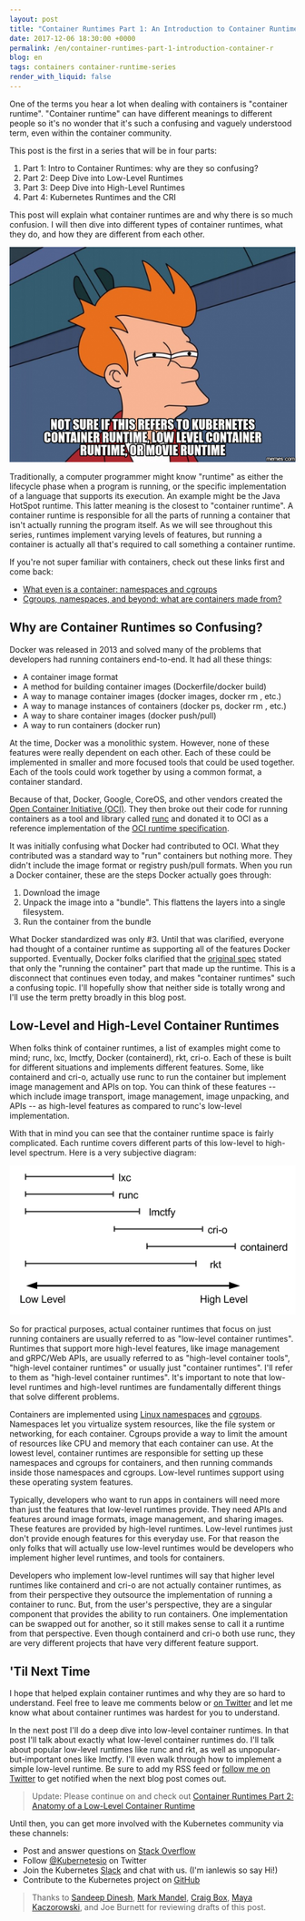 ```yaml
---
layout: post
title: "Container Runtimes Part 1: An Introduction to Container Runtimes"
date: 2017-12-06 18:30:00 +0000
permalink: /en/container-runtimes-part-1-introduction-container-r
blog: en
tags: containers container-runtime-series
render_with_liquid: false
---
```


<!-- textlint-disable rousseau -->

One of the terms you hear a lot when dealing with containers is "container runtime". "Container runtime" can have different meanings to different people so it's no wonder that it's such a confusing and vaguely understood term, even within the container community.

This post is the first in a series that will be in four parts:

1. Part 1: Intro to Container Runtimes: why are they so confusing?
2. Part 2: Deep Dive into Low-Level Runtimes
3. Part 3: Deep Dive into High-Level Runtimes
4. Part 4: Kubernetes Runtimes and the CRI

This post will explain what container runtimes are and why there is so much confusion. I will then dive into different types of container runtimes, what they do, and how they are different from each other.

<img src="/assets/images/768/notsure.png" alt="Not sure if this refers to Kubernetes container runtime, low-level container runtime, or movie runtime" class="align-center" />

Traditionally, a computer programmer might know "runtime" as either the lifecycle phase when a program is running, or the specific implementation of a language that supports its execution. An example might be the Java HotSpot runtime. This latter meaning is the closest to "container runtime". A container runtime is responsible for all the parts of running a container that isn't actually running the program itself. As we will see throughout this series, runtimes implement varying levels of features, but running a container is actually all that's required to call something a container runtime.

If you're not super familiar with containers, check out these links first and come back:

- [What even is a container: namespaces and cgroups](https://jvns.ca/blog/2016/10/10/what-even-is-a-container/)
- [Cgroups, namespaces, and beyond: what are containers made from?](https://www.youtube.com/watch?v=sK5i-N34im8)

## Why are Container Runtimes so Confusing?

Docker was released in 2013 and solved many of the problems that developers had running containers end-to-end. It had all these things:

- A container image format
- A method for building container images (Dockerfile/docker build)
- A way to manage container images (docker images, docker rm <image>, etc.)
- A way to manage instances of containers (docker ps, docker rm <container>, etc.)
- A way to share container images (docker push/pull)
- A way to run containers (docker run)

At the time, Docker was a monolithic system. However, none of these features were really dependent on each other. Each of these could be implemented in smaller and more focused tools that could be used together. Each of the tools could work together by using a common format, a container standard.

Because of that, Docker, Google, CoreOS, and other vendors created the [Open Container Initiative (OCI)](https://www.opencontainers.org/). They then broke out their code for running containers as a tool and library called [runc](https://github.com/opencontainers/runc) and donated it to OCI as a reference implementation of the [OCI runtime specification](https://github.com/opencontainers/runtime-spec).

It was initially confusing what Docker had contributed to OCI. What they contributed was a standard way to "run" containers but nothing more. They didn't include the image format or registry push/pull formats. When you run a Docker container, these are the steps Docker actually goes through:

1. Download the image
2. Unpack the image into a "bundle". This flattens the layers into a single filesystem.
3. Run the container from the bundle

What Docker standardized was only #3. Until that was clarified, everyone had thought of a container runtime as supporting all of the features Docker supported. Eventually, Docker folks clarified that the [original spec](https://github.com/opencontainers/runtime-spec/commit/77d44b10d5df53ee63f0768cd0a29ef49bad56b6#diff-b84a8d65d8ed53f4794cd2db7e8ea731R45) stated that only the "running the container" part that made up the runtime. This is a disconnect that continues even today, and makes "container runtimes" such a confusing topic. I'll hopefully show that neither side is totally wrong and I'll use the term pretty broadly in this blog post.

## Low-Level and High-Level Container Runtimes

When folks think of container runtimes, a list of examples might come to mind; runc, lxc, lmctfy, Docker (containerd), rkt, cri-o. Each of these is built for different situations and implements different features. Some, like containerd and cri-o, actually use runc to run the container but implement image management and APIs on top. You can think of these features -- which include image transport, image management, image unpacking, and APIs -- as high-level features as compared to runc's low-level implementation.

With that in mind you can see that the container runtime space is fairly complicated. Each runtime covers different parts of this low-level to high-level spectrum. Here is a very subjective diagram:

<img src="/assets/images/768/runtimes.png" class="align-center" />

So for practical purposes, actual container runtimes that focus on just running containers are usually referred to as "low-level container runtimes". Runtimes that support more high-level features, like image management and gRPC/Web APIs, are usually referred to as "high-level container tools", "high-level container runtimes" or usually just "container runtimes". I'll refer to them as "high-level container runtimes". It's important to note that low-level runtimes and high-level runtimes are fundamentally different things that solve different problems.

Containers are implemented using [Linux namespaces](https://en.wikipedia.org/wiki/Linux_namespaces) and [cgroups](https://en.wikipedia.org/wiki/Cgroups). Namespaces let you virtualize system resources, like the file system or networking, for each container. Cgroups provide a way to limit the amount of resources like CPU and memory that each container can use. At the lowest level, container runtimes are responsible for setting up these namespaces and cgroups for containers, and then running commands inside those namespaces and cgroups. Low-level runtimes support using these operating system features.

Typically, developers who want to run apps in containers will need more than just the features that low-level runtimes provide. They need APIs and features around image formats, image management, and sharing images. These features are provided by high-level runtimes. Low-level runtimes just don't provide enough features for this everyday use. For that reason the only folks that will actually use low-level runtimes would be developers who implement higher level runtimes, and tools for containers.

Developers who implement low-level runtimes will say that higher level runtimes like containerd and cri-o are not actually container runtimes, as from their perspective they outsource the implementation of running a container to runc. But, from the user's perspective, they are a singular component that provides the ability to run containers. One implementation can be swapped out for another, so it still makes sense to call it a runtime from that perspective. Even though containerd and cri-o both use runc, they are very different projects that have very different feature support.

## 'Til Next Time

I hope that helped explain container runtimes and why they are so hard to understand. Feel free to leave me comments below or [on Twitter](https://twitter.com/IanMLewis) and let me know what about container runtimes was hardest for you to understand.

In the next post I'll do a deep dive into low-level container runtimes. In that post I'll talk about exactly what low-level container runtimes do. I'll talk about popular low-level runtimes like runc and rkt, as well as unpopular-but-important ones like lmctfy. I'll even walk through how to implement a simple low-level runtime. Be sure to add my RSS feed or [follow me on Twitter](https://twitter.com/IanMLewis) to get notified when the next blog post comes out.

> Update: Please continue on and check out [Container Runtimes Part 2: Anatomy of a Low-Level Container Runtime](https://www.ianlewis.org/en/container-runtimes-part-2-anatomy-low-level-contai)

Until then, you can get more involved with the Kubernetes community via these channels:

- Post and answer questions on [Stack Overflow](http://stackoverflow.com/questions/tagged/kubernetes)
- Follow [@Kubernetesio](https://twitter.com/kubernetesio) on Twitter
- Join the Kubernetes [Slack](http://slack.k8s.io/) and chat with us. (I'm ianlewis so say Hi!)
- Contribute to the Kubernetes project on [GitHub](https://github.com/kubernetes/kubernetes)

> Thanks to [Sandeep Dinesh](https://twitter.com/SandeepDinesh), [Mark Mandel](https://twitter.com/neurotic), [Craig Box](https://twitter.com/craigbox), [Maya Kaczorowski](https://twitter.com/mayakaczorowski), and Joe Burnett for reviewing drafts of this post.

<!-- textlint-enable rousseau -->
